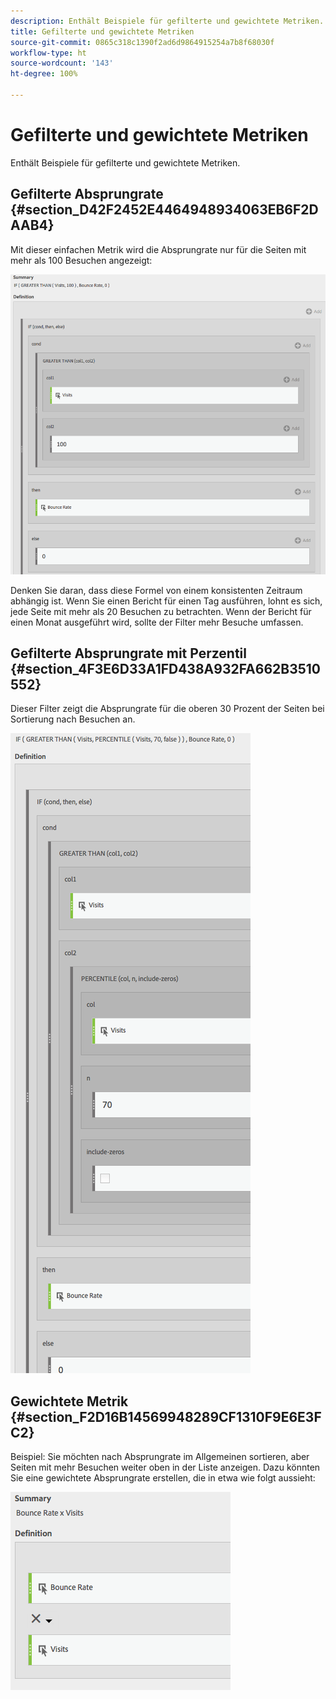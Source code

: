 ```yaml
---
description: Enthält Beispiele für gefilterte und gewichtete Metriken.
title: Gefilterte und gewichtete Metriken
source-git-commit: 0865c318c1390f2ad6d9864915254a7b8f68030f
workflow-type: ht
source-wordcount: '143'
ht-degree: 100%

---
```


# Gefilterte und gewichtete Metriken

Enthält Beispiele für gefilterte und gewichtete Metriken.

## Gefilterte Absprungrate {#section_D42F2452E4464948934063EB6F2DAAB4}

Mit dieser einfachen Metrik wird die Absprungrate nur für die Seiten mit mehr als 100 Besuchen angezeigt:

![](assets/cm_fbr.png)

Denken Sie daran, dass diese Formel von einem konsistenten Zeitraum abhängig ist. Wenn Sie einen Bericht für einen Tag ausführen, lohnt es sich, jede Seite mit mehr als 20 Besuchen zu betrachten. Wenn der Bericht für einen Monat ausgeführt wird, sollte der Filter mehr Besuche umfassen.

## Gefilterte Absprungrate mit Perzentil {#section_4F3E6D33A1FD438A932FA662B3510552}

Dieser Filter zeigt die Absprungrate für die oberen 30 Prozent der Seiten bei Sortierung nach Besuchen an.

![](assets/cm_wbr_2.png)

## Gewichtete Metrik {#section_F2D16B14569948289CF1310F9E6E3FC2}

Beispiel: Sie möchten nach Absprungrate im Allgemeinen sortieren, aber Seiten mit mehr Besuchen weiter oben in der Liste anzeigen. Dazu könnten Sie eine gewichtete Absprungrate erstellen, die in etwa wie folgt aussieht:

![](assets/cm_wbr.png)
